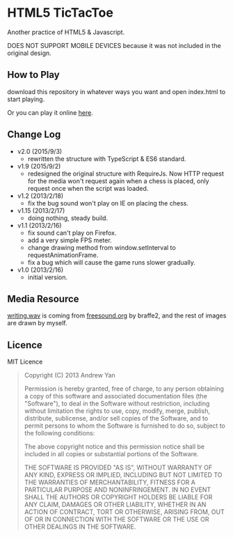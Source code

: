 # HTML5 TicTacToe
Another practice of HTML5 & Javascript.

DOES NOT SUPPORT MOBILE DEVICES because it was not included in the original design.

## How to Play
download this repository in whatever ways you want and open index.html to start playing.

Or you can play it online [here](http://zushenyan.github.com/HTML5-TicTacToe).

## Change Log
* v2.0 (2015/9/3)
	* rewritten the structure with TypeScript & ES6 standard.
* v1.9 (2015/9/2)
	* redesigned the original structure with RequireJs. Now HTTP request for the media won't request again when a chess is placed, only request once when the script was loaded.
* v1.2 (2013/2/18)
	* fix the bug sound won't play on IE on placing the chess.
* v1.15 (2013/2/17)
	* doing nothing, steady build.
* v1.1 (2013/2/16)
	* fix sound can't play on Firefox.
	* add a very simple FPS meter.
	* change drawing method from window.setInterval to requestAnimationFrame.
	* fix a bug which will cause the game runs slower gradually.
* v1.0 (2013/2/16)
	* initial version.

## Media Resource
[writing.wav](https://github.com/zushenyan/HTML5-TicTacToe/blob/master/resource/writing.wav) is coming from [freesound.org](http://www.freesound.org/people/braffe2/sounds/83746/) by braffe2, and the rest of images are drawn by myself.

## Licence
MIT Licence
> Copyright (C) 2013 Andrew Yan
>
> Permission is hereby granted, free of charge, to any person obtaining a copy of this software and associated documentation files (the "Software"), to deal in the Software without restriction, including without limitation the rights to use, copy, modify, merge, publish, distribute, sublicense, and/or sell copies of the Software, and to permit persons to whom the Software is furnished to do so, subject to the following conditions:
>
> The above copyright notice and this permission notice shall be included in all copies or substantial portions of the Software.
>
> THE SOFTWARE IS PROVIDED "AS IS", WITHOUT WARRANTY OF ANY KIND, EXPRESS OR IMPLIED, INCLUDING BUT NOT LIMITED TO THE WARRANTIES OF MERCHANTABILITY, FITNESS FOR A PARTICULAR PURPOSE AND NONINFRINGEMENT. IN NO EVENT SHALL THE AUTHORS OR COPYRIGHT HOLDERS BE LIABLE FOR ANY CLAIM, DAMAGES OR OTHER LIABILITY, WHETHER IN AN ACTION OF CONTRACT, TORT OR OTHERWISE, ARISING FROM, OUT OF OR IN CONNECTION WITH THE SOFTWARE OR THE USE OR OTHER DEALINGS IN THE SOFTWARE.
